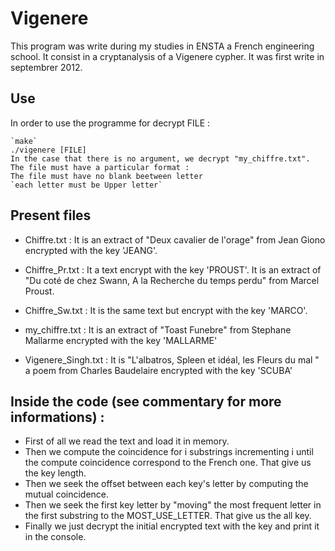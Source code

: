 # Vigenere

This program was write during my studies in ENSTA a French engineering school.
It consist in a cryptanalysis of a Vigenere cypher.
It was first write in septembrer 2012.

## Use

In order to use the programme for decrypt FILE :

 	`make`   
	./vigenere [FILE]    
	In the case that there is no argument, we decrypt "my_chiffre.txt".    
	The file must have a particular format :    
	The file must have no blank beetween letter    
	`each letter must be Upper letter`   

## Present files

- Chiffre.txt :
	It is an extract of "Deux cavalier de l'orage" from Jean Giono encrypted with the key 'JEANG'.

- Chiffre_Pr.txt :
	It a text encrypt with the key 'PROUST'. It is an extract of "Du coté de chez Swann, A la Recherche du temps perdu" from Marcel Proust.

- Chiffre_Sw.txt :
	It is the same text but encrypt with the key 'MARCO'.

- my_chiffre.txt :
	It is an extract of "Toast Funebre" from Stephane Mallarme encrypted with the key 'MALLARME'

- Vigenere_Singh.txt :
	It is "L'albatros, Spleen et idéal, les Fleurs du mal " a poem from Charles Baudelaire encrypted with the key 'SCUBA'

## Inside the code (see commentary for more informations) : 

- First of all we read the text and load it in memory.
- Then we compute the coincidence for i substrings incrementing i until the compute coincidence correspond to the French one. That give us the key length.
- Then we seek the offset between each key's letter by computing the mutual coincidence.
- Then we seek the first key letter by "moving" the most frequent letter in the first substring to the MOST_USE_LETTER. That give us the all key.
- Finally we just decrypt the initial encrypted text with the key and print it in the console.

